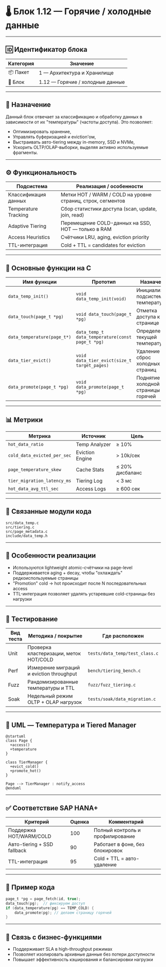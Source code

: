 # 🌡️ Блок 1.12 — Горячие / холодные данные

---

## 🆔 Идентификатор блока

| Категория | Значение                         |
| --------- | -------------------------------- |
| 📦 Пакет  | 1 — Архитектура и Хранилище      |
| 🔢 Блок   | 1.12 — Горячие / холодные данные |

---

## 🎯 Назначение

Данный блок отвечает за классификацию и обработку данных в зависимости от их "температуры" (частоты доступа). Это позволяет:

* Оптимизировать хранение,
* Управлять буферизацией и eviction'ом,
* Выстраивать авто-tiering между in-memory, SSD и NVMe,
* Ускорить OLTP/OLAP-выборки, выделяя активно используемые фрагменты.

---

## ⚙️ Функциональность

| Подсистема           | Реализация / особенности                                    |
| -------------------- | ----------------------------------------------------------- |
| Классификация данных | Метки HOT / WARM / COLD на уровне страниц, строк, сегментов |
| Temperature Tracking | Сбор статистики доступа (scan, update, join, read)          |
| Adaptive Tiering     | Перемещение COLD-данных на SSD, HOT — только в RAM          |
| Access Heuristics    | Счётчики LRU, aging, eviction priority                      |
| TTL-интеграция       | Cold + TTL = candidates for eviction                        |

---

## 🔧 Основные функции на C

| Имя функции                 | Прототип                                         | Назначение                            |
| --------------------------- | ------------------------------------------------ | ------------------------------------- |
| `data_temp_init()`          | `void data_temp_init(void)`                      | Инициализация подсистемы температур   |
| `data_touch(page_t *pg)`    | `void data_touch(page_t *pg)`                    | Отметка доступа к странице            |
| `data_temperature(page_t*)` | `data_temp_t data_temperature(const page_t *pg)` | Определение текущей температуры       |
| `data_tier_evict()`         | `void data_tier_evict(size_t target_pages)`      | Удаление / сброс холодных страниц     |
| `data_promote(page_t *pg)`  | `void data_promote(page_t *pg)`                  | Поднятие холодной страницы до горячей |

---

## 📊 Метрики

| Метрика                     | Источник        | Цель            |
| --------------------------- | --------------- | --------------- |
| `hot_data_ratio`            | Temp Analyzer   | ≥ 10%           |
| `cold_data_evicted_per_sec` | Eviction Engine | > 10k/сек       |
| `page_temperature_skew`     | Cache Stats     | ≤ 20% дисбаланс |
| `tier_migration_latency_ms` | Tiering Log     | < 3 мс          |
| `hot_data_avg_ttl_sec`      | Access Logs     | ≥ 600 сек       |

---

## 📂 Связанные модули кода

```
src/data_temp.c
src/tiering.c
src/page_metadata.c
include/data_temp.h
```

---

## 🧠 Особенности реализации

* Используются lightweight atomic-счётчики на page-level
* Поддерживается aging + decay, чтобы "охлаждать" редкоиспользуемые страницы
* "Promotion" cold → hot происходит после N последовательных access
* TTL-интеграция позволяет удалять устаревшие cold-страницы без нагрузки

---

## 🧪 Тестирование

| Вид теста | Методика / покрытие                      | Где расположен                 |
| --------- | ---------------------------------------- | ------------------------------ |
| Unit      | Проверка кластеризации, меток HOT/COLD   | `tests/data_temp/test_class.c` |
| Perf      | Измерение миграций и eviction throughput | `bench/tiering_bench.c`        |
| Fuzz      | Рандомизированные температуры и TTL      | `fuzz/fuzz_tiering.c`          |
| Soak      | Недельный режим OLTP + OLAP нагрузок     | `tests/soak/data_migration.c`  |

---

## 📐 UML — Температура и Tiered Manager

```plantuml
@startuml
class Page {
  +access()
  +temperature
}

class TierManager {
  +evict_cold()
  +promote_hot()
}

Page --> TierManager : notify_access
@enduml
```

---

## ✅ Соответствие SAP HANA+

| Критерий                    | Оценка | Комментарий                      |
| --------------------------- | ------ | -------------------------------- |
| Поддержка HOT/WARM/COLD     | 100    | Полный контроль и профилирование |
| Авто-tiering + SSD fallback | 90     | Работает в фоне, без блокировок  |
| TTL-интеграция              | 95     | Cold + TTL = авто-удаление       |

---

## 📎 Пример кода

```c
page_t *pg = page_fetch(id, true);
data_touch(pg);  // фиксируем доступ
if (data_temperature(pg) == TEMP_COLD) {
    data_promote(pg); // делаем страницу горячей
}
```

---

## 📌 Связь с бизнес-функциями

* Поддерживает SLA в high-throughput режимах
* Позволяет изолировать архивные данные без потери доступности
* Повышает эффективность кэширования и балансировки нагрузки
